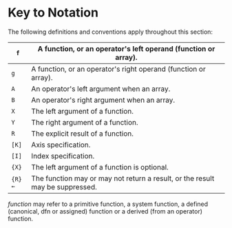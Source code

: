 # Key to Notation

The following definitions and conventions apply throughout this section:

| `f` | A function, or an operator's left operand (function or array). |
| --- | --- |
| `g` | A function, or an operator's right operand (function or array). |
| `A` | An operator's left argument when an array. |
| `B` | An operator's right argument when an array. |
| `X` | The left argument of a function. |
| `Y` | The right argument of a function. |
| `R` | The explicit result of a function. |
| `[K]` | Axis specification. |
| `[I]` | Index specification. |
| `{X}` | The left argument of a function is optional. |
| `{R}←` | The function may or may not return a result, or the result may be suppressed. |

*function* may refer to a primitive function, a system function, a defined (canonical, dfn or assigned) function or a derived (from an operator) function.
